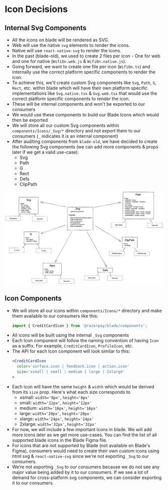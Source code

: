 # Icon Decisions

## Internal Svg Components

- All the icons on blade will be rendered as SVG.
- Web will use the native `svg` elements to render the icons.
- Native will use `react-native-svg` to render the icons.
- In the past (blade-old), we used to create 2 files per icon - One for web and one for native (`WifiOn.web.js` & `WifiOn.native.js`).
- Going forward, we want to create one file per icon (`WifiOn.ts`) and internally use the correct platform specific components to render the icon.
- To achieve this, we'll create custom Svg components like `Svg`, `Path`, `G`, `Rect`, etc. within blade which will have their own platform specific implementations like `Svg.native.tsx` & `Svg.web.tsx` that would use the correct platform specific components to render the icon.
- These will be internal components and won't be exported to our consumers
- We would use these components to build our Blade Icons which would then be exported
- We will store all our custom Svg components within `components/Icons/_Svg/*` directory and not export them to our consumers (`_` indicates it is an internal component)
- After auditing components from `blade-old`, we have decided to create the following Svg components (we can add more components & props later if we get a valid use-case):
  - Svg
  - Path
  - G
  - Rect
  - Defs
  - ClipPath

<img src="./component-breakdown.png" />

## Icon Components

- We will store all our icons within `components/Icons/*` directory and make them available to our consumers like this:
  ```jsx
  import { CreditCardIcon } from '@razorpay/blade/components';
  ```
- All icons will be built using the internal `_Svg` components
- Each Icon component will follow the naming convention of having `Icon` as a suffix. For example, `CreditCardIcon`, `ProfileIcon`, etc.
- The API for each Icon component will look similar to this:
  ```jsx
  <CreditCardIcon
    color='surface.icon | feedback.icon | action.icon'
    size='xsmall | small | medium | large | 2xlarge'
  >
  ```
- Each icon will have the same `height` & `width` which would be derived from its `size` prop. Here's what each size corresponds to
  - xsmall: `width='8px'`, `height='8px'`
  - small: `width='12px'`, `height='12px'`
  - medium: `width='16px'`, `height='16px'`
  - large: `width='20px'`, `height='20px'`
  - xlarge: `width='24px'`, `height='24px'` 
  - 2xlarge: `width='32px'`, `height='32px'` 
- For now, we will include a few important icons in blade. We will add more icons later as we get more use-cases. You can find the list of all supported blade icons in the Blade Figma file.
- For icons that are not supported by Blade (not available on Blade's Figma), consumers would need to create their own custom icons using html svg & `react-native-svg` since we're not exporting `_Svg` to our consumers.
- We're not exporting `_Svg` to our consumers because we do not see any major value being added by it to our consumers. If we see a lot of demand for cross-platform svg components, we can consider exporting it to our consumers.
